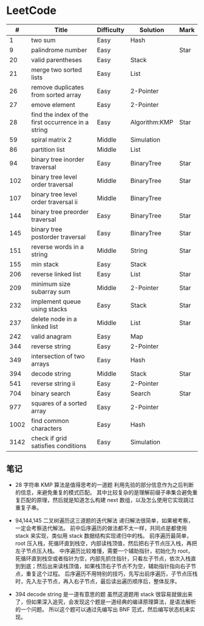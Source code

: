 # LeetCode

| #    | Title                                              | Difficulty | Solution      | Mark |
| ---- | -------------------------------------------------- | ---------- | ------------- | ---- |
| 1    | two sum                                            | Easy       | Hash          |      |
| 9    | palindrome number                                  | Easy       |               | Star |
| 20   | valid parentheses                                  | Easy       | Stack         |      |
| 21   | merge two sorted lists                             | Easy       | List          |      |
| 26   | remove duplicates from sorted array                | Easy       | 2-Pointer     |      |
| 27   | emove element                                      | Easy       | 2-Pointer     |      |
| 28   | find the index of the first occurrence in a string | Easy       | Algorithm:KMP | Star |
| 59   | spiral matrix 2                                    | Middle     | Simulation    |      |
| 86   | partition list                                     | Middle     | List          |      |
| 94   | binary tree inorder traversal                      | Easy       | BinaryTree    | Star |
| 102  | binary tree level order traversal                  | Middle     | BinaryTree    | Star |
| 107  | binary tree level order traversal ii               | Middle     | BinaryTree    |      |
| 144  | binary tree preorder traversal                     | Easy       | BinaryTree    | Star |
| 145  | binary tree postorder traversal                    | Easy       | BinaryTree    | Star |
| 151  | reverse words in a string                          | Middle     | String        | Star |
| 155  | min stack                                          | Easy       | Stack         |      |
| 206  | reverse linked list                                | Easy       | List          | Star |
| 209  | minimum size subarray sum                          | Middle     | 2-Pointer     | Star |
| 232  | implement queue using stacks                       | Easy       | Stack         | Star |
| 237  | delete node in a linked list                       | Middle     | List          | Star |
| 242  | valid anagram                                      | Easy       | Map           |      |
| 344  | reverse string                                     | Easy       | 2-Pointer     |      |
| 349  | intersection of two arrays                         | Easy       | Hash          |      |
| 394  | decode string                                      | Middle     | Stack         | Star |
| 541  | reverse string ii                                  | Easy       | 2-Pointer     |      |
| 704  | binary search                                      | Easy       | Search        | Star |
| 977  | squares of a sorted array                          | Easy       | 2-Pointer     |      |
| 1002 | find common characters                             | Easy       | Hash          |      |
| 3142 | check if grid satisfies conditions                 | Easy       | Simulation    |      |

## 笔记

- 28 字符串 KMP 算法是值得思考的一道题
  利用先验的部分信息作为之后判断的信息，来避免重复的模式匹配。
  其中比较复杂的是理解前缀子串集合避免重复匹配的原理，然后就是知道怎么构建 next 数组，以及怎么使用它实现跳过重复子串。

- 94,144,145 二叉树遍历这三道题的迭代解法
  递归解法很简单，如果被考察，一定会考察迭代解法。
  前中后序遍历的做法都不太一样，共同点是都使用 stack 来实现，类似用 stack 数据结构实现递归中的栈。
  前序遍历最简单，root 压入栈，死循环直到栈空，内部读栈顶值，然后把右子节点压入栈，再把左子节点压入栈。
  中序遍历比较难懂，需要一个辅助指针，初始化为 root，死循环直到栈空或者指针为空，内部先抓住指针，只看左子节点，依次入栈直到到底；然后出来读栈顶值，如果栈顶右子节点不为空，辅助指针指向右子节点，重复这个过程。
  后序遍历不用特别的技巧，先写出前序遍历，子节点压栈时，先入左子节点，再入右子节点，最后读出遍历顺序后，整体反序。

- 394 decode string 是一道有意思的题
  虽然这道题用 stack 很容易就做出来了，但如果深入追究，会发现这个题是一道经典的编译原理算法，是语法解析的一个问题。
  所以这个题可以通过先编写出 BNF 范式，然后编写状态机来实现。
